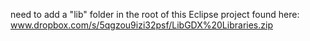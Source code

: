 need to add a "lib" folder in the root of this Eclipse project
found here:
www.dropbox.com/s/5qgzou9izi32psf/LibGDX%20Libraries.zip